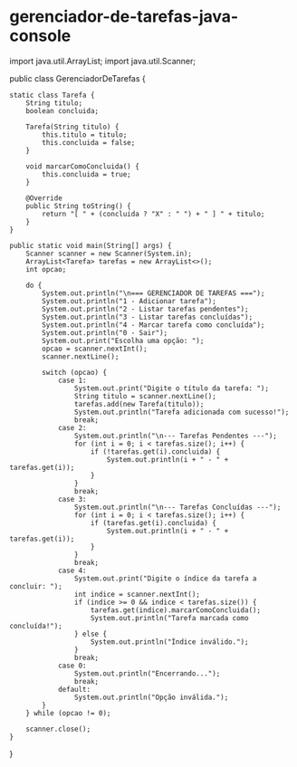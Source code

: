 # gerenciador-de-tarefas-java-console
import java.util.ArrayList;
import java.util.Scanner;

public class GerenciadorDeTarefas {

    static class Tarefa {
        String titulo;
        boolean concluida;

        Tarefa(String titulo) {
            this.titulo = titulo;
            this.concluida = false;
        }

        void marcarComoConcluida() {
            this.concluida = true;
        }

        @Override
        public String toString() {
            return "[ " + (concluida ? "X" : " ") + " ] " + titulo;
        }
    }

    public static void main(String[] args) {
        Scanner scanner = new Scanner(System.in);
        ArrayList<Tarefa> tarefas = new ArrayList<>();
        int opcao;

        do {
            System.out.println("\n=== GERENCIADOR DE TAREFAS ===");
            System.out.println("1 - Adicionar tarefa");
            System.out.println("2 - Listar tarefas pendentes");
            System.out.println("3 - Listar tarefas concluídas");
            System.out.println("4 - Marcar tarefa como concluída");
            System.out.println("0 - Sair");
            System.out.print("Escolha uma opção: ");
            opcao = scanner.nextInt();
            scanner.nextLine();

            switch (opcao) {
                case 1:
                    System.out.print("Digite o título da tarefa: ");
                    String titulo = scanner.nextLine();
                    tarefas.add(new Tarefa(titulo));
                    System.out.println("Tarefa adicionada com sucesso!");
                    break;
                case 2:
                    System.out.println("\n--- Tarefas Pendentes ---");
                    for (int i = 0; i < tarefas.size(); i++) {
                        if (!tarefas.get(i).concluida) {
                            System.out.println(i + " - " + tarefas.get(i));
                        }
                    }
                    break;
                case 3:
                    System.out.println("\n--- Tarefas Concluídas ---");
                    for (int i = 0; i < tarefas.size(); i++) {
                        if (tarefas.get(i).concluida) {
                            System.out.println(i + " - " + tarefas.get(i));
                        }
                    }
                    break;
                case 4:
                    System.out.print("Digite o índice da tarefa a concluir: ");
                    int indice = scanner.nextInt();
                    if (indice >= 0 && indice < tarefas.size()) {
                        tarefas.get(indice).marcarComoConcluida();
                        System.out.println("Tarefa marcada como concluída!");
                    } else {
                        System.out.println("Índice inválido.");
                    }
                    break;
                case 0:
                    System.out.println("Encerrando...");
                    break;
                default:
                    System.out.println("Opção inválida.");
            }
        } while (opcao != 0);

        scanner.close();
    }
}
